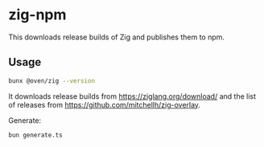 # zig-npm

This downloads release builds of Zig and publishes them to npm.

## Usage

```sh
bunx @oven/zig --version
```

It downloads release builds from https://ziglang.org/download/ and the list of releases from https://github.com/mitchellh/zig-overlay.

Generate:

```sh
bun generate.ts
```
